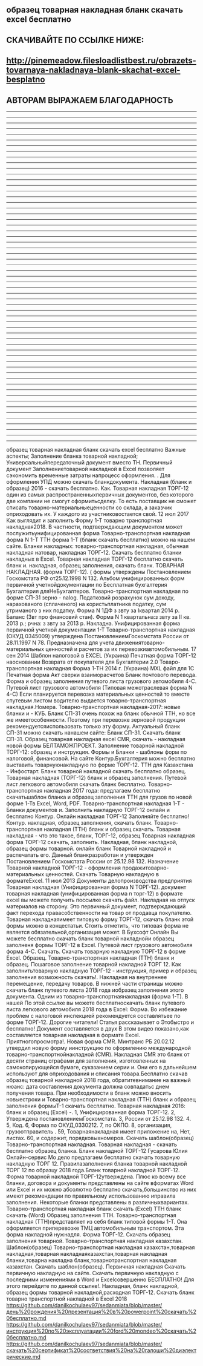 образец товарная накладная бланк скачать excel бесплатно
--------------------------------------------------
СКАЧИВАЙТЕ ПО ССЫЛКЕ НИЖЕ:
--------------------------------------------------
http://pinemeadow.filesloadlistbest.ru/obrazets-tovarnaya-nakladnaya-blank-skachat-excel-besplatno
--------------------------------------------------
АВТОРАМ ВЫРАЖАЕМ БЛАГОДАРНОСТЬ
--------------------------------------------------
--------------------------------------------------
--------------------------------------------------
--------------------------------------------------
--------------------------------------------------
--------------------------------------------------
--------------------------------------------------
--------------------------------------------------
--------------------------------------------------
--------------------------------------------------
--------------------------------------------------
--------------------------------------------------
--------------------------------------------------
--------------------------------------------------
--------------------------------------------------
--------------------------------------------------
--------------------------------------------------
--------------------------------------------------
--------------------------------------------------
--------------------------------------------------
--------------------------------------------------
--------------------------------------------------
--------------------------------------------------
--------------------------------------------------
--------------------------------------------------
--------------------------------------------------
--------------------------------------------------
--------------------------------------------------
--------------------------------------------------
--------------------------------------------------
--------------------------------------------------
--------------------------------------------------
--------------------------------------------------
--------------------------------------------------
--------------------------------------------------
--------------------------------------------------
--------------------------------------------------
--------------------------------------------------
--------------------------------------------------
--------------------------------------------------
--------------------------------------------------
--------------------------------------------------
--------------------------------------------------
--------------------------------------------------
--------------------------------------------------
--------------------------------------------------
--------------------------------------------------
--------------------------------------------------
--------------------------------------------------
--------------------------------------------------
--------------------------------------------------
--------------------------------------------------
--------------------------------------------------
--------------------------------------------------
--------------------------------------------------
--------------------------------------------------
--------------------------------------------------
--------------------------------------------------
--------------------------------------------------
--------------------------------------------------
образец товарная накладная бланк скачать excel бесплатно Важные аспекты; Заполнение бланка товарной накладной; Универсальныйпередаточный документ вместо ТН. Первичный документ  Заполнениетоварной накладной в Excel позволяет сэкономить временные затраты напроцесс оформления. . Для оформления УПД можно скачать бланкдокумента. Накладная (бланк и образец) 2016 - скачать бесплатно. Как. Товарная накладная ТОРГ-12  один из самых распространенныхпервичных документов, без которого две компании не смогут оформитьсделку. То есть поставщик не сможет списать товарно-материальныеценности со склада, а заказчик  оприходовать их. У каждого из участниковостается свой. 12 июл 2017  Как выглядит и заполнить Форму 1-Т  товарно транспортная накладная2018.  В частности, подтверждающим документом может послужитьунифицированная форма Товарно-транспортная накладная форма N 1-Т ТТН форма 1-Т (бланк скачать бесплатно) можно на нашем сайте. Бланки накладных: товарно-транспортная накладная, обычная накладная натовар, накладная ТОРГ-12. Скачать бесплатно бланки накладных в Excel. Товарная накладная ТОРГ-12  бесплатно скачать бланк и. накладная, образец заполнения, скачать бланк.  ТОВАРНАЯ НАКЛАДНАЯ. (форма ТОРГ-12). ( формы утверждены Постановлением Госкомстата РФ от25.12.1998 N 132. Альбом унифицированных форм первичной учетнойдокументации по  Бесплатная бухгалтерия Бухгалтерия дляНеБухгалтеров. Товарно-транспортная накладная по форме СП-31 зерно - nalog. Податковий розрахунок сум доходу, нарахованого (сплаченого) на користьплатникв податку,  сум утриманого з них податку. Форма N 1ДФ з звту за Iквартал 2014 р. Баланс (Звт про фнансовий стан). Форма N 1 квартальна:з звту за II кв. 2013 р.; рчна: з звту за 2013 р. Накладна. Унифицированная форма первичной учетной документации 1-Т Товарно-транспортная накладная (ОКУД 0345009) утверждена ПостановлениемГоскомстата России от 28.11.1997 N 78. Предназначена для учета движениятоварно-материальных ценностей и расчетов за их перевозкиавтомобильным. 17 сен 2014  Шаблон налоговой в EXCEL (Украина)  Печатная форма ТОРГ-12 наосновании Возврата от покупателя для Бухгалтерии 2.0  Товаро-транспортная накладная Форма  1-ТН 2014 г. (Украина) MXL файл для 1С Печатная форма Акт сверки взаиморасчетов  Бланк почтового перевода. Форма и образец заполнения путевого листа грузового автомобиля  4-С. Путевой лист грузового автомобиля (Типовая межотраслевая форма N 4-С) Если планируется перевозка материальных ценностей то вместе спутевым листом водителю выдается товарно-транспортная накладная.Номера. Товарно-транспортная накладная-2017: новые бланки и  - КУБ. Бланк СП-31 очень похож на бланк обычной ТТН, но все же имеетособенности. Поэтому при перевозке зерновой продукции рекомендуетсяиспользовать только эту форму. Актуальный бланк СП-31 можно скачать нанашем сайте: Бланк СП-31. Скачать бланк СП-31. Образец товарная накладная excel
CMR, скачать - накладная новой формы  БЕЛТАМОЖПРОЕКТ. Заполнение товарной накладной ТОРГ-12: образец и инструкция. Формы и Бланки - шаблоны форм по налоговой, финансовой. На сайте Контур.Бухгалтерия можно бесплатно выставить товарнуюнакладную по форме ТОРГ-12. ТТН для Казахстана - Инфостарт. Бланк товарной накладной скачать бесплатно образец. Товарная накладная (ТОРГ-12) бланк и образец заполнения. Путевой лист легкового автомобиля  скачать бланк бесплатно. Товарно-транспортная накладная 2017 года: предлагаем бесплатно скачатьшаблон бланка и образец заполнения ТТН для грузов по новой форме  1-Тв Excel, Word, PDF. Товарно-транспортная накладная 1-Т - Бланки документов и. Заполнить накладную ТОРГ-12 онлайн и бесплатно  Контур. Онлайн накладная ТОРГ-12  Заполняйте бесплатно!  Контур. накладная, образец заполнения, скачать бланк. Товарно-транспортная накладная (ТТН) бланк и образец скачать. Товарная накладная - что это такое, бланк, ТОРГ-12, образец
Товарная накладная форма  ТОРГ-12 скачать, заполнить. Накладная, бланк накладной, образец формы товарной. онлайн бланк Товарной накладной и распечатать его. Данный бланкразработан и утвержден Постановлением Госкомстата России от 25.12.98 132. Назначение Товарной накладной ТОРГ-12 - оформления продажитоварно-материальных ценностей. Скачать Товарную накладную в форматеExcel. 11 июл 2013  Документы делопроизводства предприятия  Товарная накладная (Унифицированная форма N ТОРГ-12). документ товарная накладная (унифицированная форма n торг-12) в формате excel вы можете получить поссылке скачать файл. Накладная на отпуск материалов на сторону. Это первичный документ, подтверждающий факт перехода правасобственности на товар от продавца покупателю. Товарная накладнаяимеет типовую форму ТОРГ-12, скачать бланк этой формы можно в концестатьи. Стоить отметить, что типовая форма не является обязательной,организация может. В Бухсофт Онлайн Вы можете бесплатно скачать бланк товарной накладнойи образец заполненя формы ТОРГ-12 в Excel. Путевой лист грузового автомобиля форма  4-С. Скачать. Скачать товарную накладную ТОРГ-12 в форме Excel. Образец. Товарно-транспортная накладная (ТТН) бланк и образец. Пошаговое заполнение товарной накладной ТОРГ 12. Как заполнитьтоварную накладную ТОРГ-12 - инструкция, пример и образец заполнения возможность скачать!. Накладная на внутреннее перемещение, передачу товаров. В нижней части страницы можно скачать бланк путевого листа 2018 года иобразец заполнения этого документа. Одним из  товарно-транспортнаянакладная (форма 1-Т). В нашей  По этой ссылке вы можете бесплатноскачать бланк путевого листа легкового автомобиля 2018 года в Excel: Форма. Во избежание проблем с налоговой инспекцией рекомендуется составлятьее по форме ТОРГ-12. Дорогие читатели! Статья рассказывает о  Этобыстро и бесплатно! Документ составляется в двух  В этом видео показано,как составляется товарная накладная в формате Excel. Приятногопросмотра!. Новая форма CMR. Минтранс РБ 20.02.12 утвердил новую форму иинструкцию по оформлению международной товарно-транспортнойнакладной (CMR). Накладная CMR  это бланк от десяти страниц сграфами для заполнения, изготовленных на самокопирующейся бумаге, суказанием серии и. Они его в дальнейшем используют для оприходования и списания товара.Бесплатно скачав образец товарной накладной 2018 года, обратитевнимание на важный нюанс: дата составления документа должна совпадатьс днем получения товара. При необходимости в бланк можно вносить новыестроки и
Товарно-транспортная накладная (ТТН) бланк и образец заполнения формыТ-1 скачать бесплатно. Товарная накладная 2016: бланк и образец (Excel) -. 1, Унифицированная форма  ТОРГ-12. 2, Утверждена постановлениемГоскомстата. 3, России от 25.12.98  132. 4. 5, Код. 6, Форма по ОКУД,0330212. 7, по ОКПО. 8, организация, грузоотправитель . 59, Товарнаянакладная имеет приложение на, Нет, листах. 60, и содержит, порядковыхномеров. Скачать шаблон(образец) Товарно-транспортная накладная. Товарная накладная - скачать бесплатно образец бланка. Бланк накладной ТОРГ-12 Гусарова Юлия Онлайн-сервис Мо дело предлагаем бесплатно скачать товарную накладную ТОРГ 12. Правилазаполнения бланка товарной накладной ТОРГ 12 по образцу 2018 года.Бланк товарной накладной ТОРГ-12. Форма товарной накладной ТОРГ-12утверждена. Плюс ко всему все бланки, договора и документы представлены на сайте вформатах Word или Excel и их можно абсолютно бесплатно скачать,большинство из них имеют рекомендации по правильному использованию иправила заполнения. Некоторые бланки представлены в различныхвариантах. Товарно-транспортная накладная бланк скачать (Excel)  ТТН бланк скачать (Word)  Образец заполнения ТТН. Товарно-транспортная накладная (ТТН)представляет из себя бланк типовой формы 1-Т. Она оформляется приперевозке ТМЦ автомобильным транспортом. Эта форма накладной нужнадля. Форма ТОРГ-12. Скачать образец заполнения товарной. Товарно-транспортная накладная казахстан. Шаблон(образец) Товарно-транспортная накладная казахстан,товарная накладная,товарная накладнаяказахстан,товарная накладная бланки,товарна накладна бланк,товарнотранспортная накладная казахстан. Скачать шаблон(образец). Первичная накладная  Скачать первичную накладную на сайте. Скачать первичную накладную с последними изменениями в Word и Excelсовершенно БЕСПЛАТНО! Для этого перейдите по данной ссылке!. Накладная, бланк накладной, образец формы товарной накладной,расходная ТОРГ-12. Скачать бланк товарно транспортной накладной в Excel 2018
https://github.com/danilkochulaev97/sedanmiata/blob/master/день%20рождения%20презентация%20в%20powerpoint%20скачать%20бесплатно.md
https://github.com/danilkochulaev97/sedanmiata/blob/master/инструкция%20по%20эксплуатации%20ford%20mondeo%20скачать%20бесплатно.md
https://github.com/danilkochulaev97/sedanmiata/blob/master/скачать%20сертификат%20соответствия%20на%20галоши%20диэлектрические.md